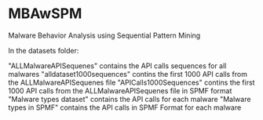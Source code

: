 # MBAwSPM
Malware Behavior Analysis using Sequential Pattern Mining

In the datasets folder:

"ALLMalwareAPISequenes" contains the API calls sequences for all malwares
"alldataset1000sequences" contins the first 1000 API calls from the ALLMalwareAPISequenes file
"APICalls1000Sequences" contins the first 1000 API calls from the ALLMalwareAPISequenes file in SPMF format
"Malware types dataset" contains the API calls for each malware
"Malware types in SPMF" contains the API calls in SPMF Format for each malware





